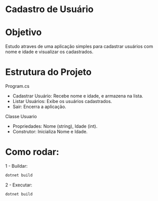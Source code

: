 # Cadastro de Usuário

# Objetivo
Estudo atraves de uma aplicação simples para cadastrar usuários com nome e idade e visualizar os cadastrados.

# Estrutura do Projeto
Program.cs
- Cadastrar Usuário: Recebe nome e idade, e armazena na lista.
- Listar Usuários: Exibe os usuários cadastrados.
- Sair: Encerra a aplicação.

Classe Usuario
- Propriedades: Nome (string), Idade (int).
- Construtor: Inicializa Nome e Idade.

# Como rodar:

1 - Buildar:
```bash
dotnet build
```
2 - Executar:
```bash
dotnet build
```
